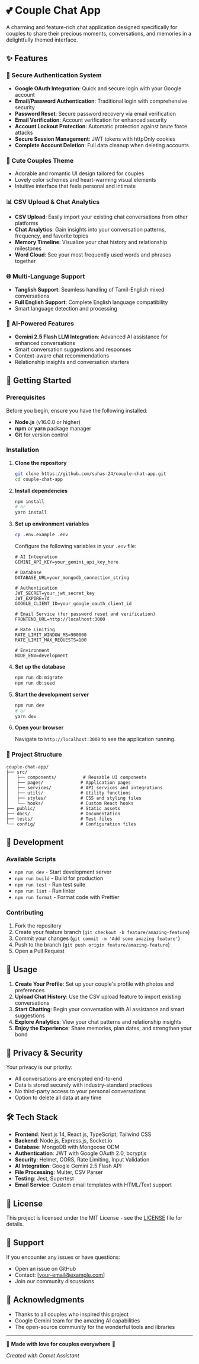 # 💕 Couple Chat App

A charming and feature-rich chat application designed specifically for couples to share their precious moments, conversations, and memories in a delightfully themed interface.

## ✨ Features

### 🔐 Secure Authentication System
- **Google OAuth Integration**: Quick and secure login with your Google account
- **Email/Password Authentication**: Traditional login with comprehensive security
- **Password Reset**: Secure password recovery via email verification
- **Email Verification**: Account verification for enhanced security
- **Account Lockout Protection**: Automatic protection against brute force attacks
- **Secure Session Management**: JWT tokens with httpOnly cookies
- **Complete Account Deletion**: Full data cleanup when deleting accounts

### 🎨 Cute Couples Theme
- Adorable and romantic UI design tailored for couples
- Lovely color schemes and heart-warming visual elements
- Intuitive interface that feels personal and intimate

### 📊 CSV Upload & Chat Analytics
- **CSV Upload**: Easily import your existing chat conversations from other platforms
- **Chat Analytics**: Gain insights into your conversation patterns, frequency, and favorite topics
- **Memory Timeline**: Visualize your chat history and relationship milestones
- **Word Cloud**: See your most frequently used words and phrases together

### 🌐 Multi-Language Support
- **Tanglish Support**: Seamless handling of Tamil-English mixed conversations
- **Full English Support**: Complete English language compatibility
- Smart language detection and processing

### 🤖 AI-Powered Features
- **Gemini 2.5 Flash LLM Integration**: Advanced AI assistance for enhanced conversations
- Smart conversation suggestions and responses
- Context-aware chat recommendations
- Relationship insights and conversation starters

## 🚀 Getting Started

### Prerequisites

Before you begin, ensure you have the following installed:
- **Node.js** (v16.0.0 or higher)
- **npm** or **yarn** package manager
- **Git** for version control

### Installation

1. **Clone the repository**
   ```bash
   git clone https://github.com/suhas-24/couple-chat-app.git
   cd couple-chat-app
   ```

2. **Install dependencies**
   ```bash
   npm install
   # or
   yarn install
   ```

3. **Set up environment variables**
   ```bash
   cp .env.example .env
   ```
   
   Configure the following variables in your `.env` file:
   ```env
   # AI Integration
   GEMINI_API_KEY=your_gemini_api_key_here
   
   # Database
   DATABASE_URL=your_mongodb_connection_string
   
   # Authentication
   JWT_SECRET=your_jwt_secret_key
   JWT_EXPIRE=7d
   GOOGLE_CLIENT_ID=your_google_oauth_client_id
   
   # Email Service (for password reset and verification)
   FRONTEND_URL=http://localhost:3000
   
   # Rate Limiting
   RATE_LIMIT_WINDOW_MS=900000
   RATE_LIMIT_MAX_REQUESTS=100
   
   # Environment
   NODE_ENV=development
   ```

4. **Set up the database**
   ```bash
   npm run db:migrate
   npm run db:seed
   ```

5. **Start the development server**
   ```bash
   npm run dev
   # or
   yarn dev
   ```

6. **Open your browser**
   
   Navigate to `http://localhost:3000` to see the application running.

### 📁 Project Structure

```
couple-chat-app/
├── src/
│   ├── components/          # Reusable UI components
│   ├── pages/              # Application pages
│   ├── services/           # API services and integrations
│   ├── utils/              # Utility functions
│   ├── styles/             # CSS and styling files
│   └── hooks/              # Custom React hooks
├── public/                 # Static assets
├── docs/                   # Documentation
├── tests/                  # Test files
└── config/                 # Configuration files
```

## 🔧 Development

### Available Scripts

- `npm run dev` - Start development server
- `npm run build` - Build for production
- `npm run test` - Run test suite
- `npm run lint` - Run linter
- `npm run format` - Format code with Prettier

### Contributing

1. Fork the repository
2. Create your feature branch (`git checkout -b feature/amazing-feature`)
3. Commit your changes (`git commit -m 'Add some amazing feature'`)
4. Push to the branch (`git push origin feature/amazing-feature`)
5. Open a Pull Request

## 📱 Usage

1. **Create Your Profile**: Set up your couple's profile with photos and preferences
2. **Upload Chat History**: Use the CSV upload feature to import existing conversations
3. **Start Chatting**: Begin your conversation with AI assistance and smart suggestions
4. **Explore Analytics**: View your chat patterns and relationship insights
5. **Enjoy the Experience**: Share memories, plan dates, and strengthen your bond

## 🔐 Privacy & Security

Your privacy is our priority:
- All conversations are encrypted end-to-end
- Data is stored securely with industry-standard practices
- No third-party access to your personal conversations
- Option to delete all data at any time

## 🛠️ Tech Stack

- **Frontend**: Next.js 14, React.js, TypeScript, Tailwind CSS
- **Backend**: Node.js, Express.js, Socket.io
- **Database**: MongoDB with Mongoose ODM
- **Authentication**: JWT with Google OAuth 2.0, bcryptjs
- **Security**: Helmet, CORS, Rate Limiting, Input Validation
- **AI Integration**: Google Gemini 2.5 Flash API
- **File Processing**: Multer, CSV Parser
- **Testing**: Jest, Supertest
- **Email Service**: Custom email templates with HTML/Text support

## 📄 License

This project is licensed under the MIT License - see the [LICENSE](LICENSE) file for details.

## 🤝 Support

If you encounter any issues or have questions:
- Open an issue on GitHub
- Contact: [your-email@example.com]
- Join our community discussions

## 🌟 Acknowledgments

- Thanks to all couples who inspired this project
- Google Gemini team for the amazing AI capabilities
- The open-source community for the wonderful tools and libraries

---

💝 **Made with love for couples everywhere** 💝

*Created with Comet Assistant*
